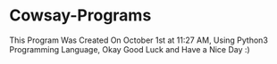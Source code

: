 # Cowsay-Programs
This Program Was Created On October 1st at 11:27 AM, Using Python3 Programming Language, Okay Good Luck and Have a Nice Day :)
